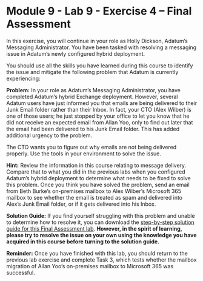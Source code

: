 # Module 9 - Lab 9 - Exercise 4 – Final Assessment

In this exercise, you will continue in your role as Holly Dickson, Adatum’s Messaging Administrator. You have been tasked with resolving a messaging issue in Adatum’s newly configured hybrid deployment. 

You should use all the skills you have learned during this course to identify the issue and mitigate the following problem that Adatum is currently experiencing:

**Problem:** In your role as Adatum’s Messaging Administrator, you have completed Adatum’s hybrid Exchange deployment. However, several Adatum users have just informed you that emails are being delivered to their Junk Email folder rather than their Inbox. In fact, your CTO (Alex Wilber) is one of those users; he just stopped by your office to let you know that he did not receive an expected email from Allan Yoo, only to find out later that the email had been delivered to his Junk Email folder. This has added additional urgency to the problem.

The CTO wants you to figure out why emails are not being delivered properly. Use the tools in your environment to solve the issue. 
 

**Hint:** Review the information in this course relating to message delivery. Compare that to what you did in the previous labs when you configured Adatum’s hybrid deployment to determine what needs to be fixed to solve this problem. Once you think you have solved the problem, send an email from Beth Burke’s on-premises mailbox to Alex Wilber’s Microsoft 365 mailbox to see whether the email is treated as spam and delivered into Alex’s Junk Email folder, or if it gets delivered into his Inbox.


**Solution Guide:** If you find yourself struggling with this problem and unable to determine how to resolve it, you can download the [step-by-step solution guide for this Final Assessment lab](https://github.com/MicrosoftLearning/MS-203T00-Microsoft-365-Messaging/blob/master/Allfiles/MS-203T00-Lab09-Ex4-Final%20Assessment%20Solution%20Guide.pdf). **However, in the spirit of learning, please try to resolve the issue on your own using the knowledge you have acquired in this course before turning to the solution guide.**

 

**Reminder:** Once you have finished with this lab, you should return to the previous lab exercise and complete Task 3, which tests whether the mailbox migration of Allan Yoo’s on-premises mailbox to Microsoft 365 was successful. 

 

 

 

 
